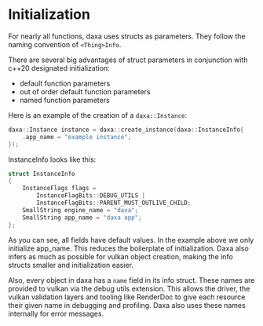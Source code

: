 # Initialization

For nearly all functions, daxa uses structs as parameters. They follow the naming convention of `<Thing>Info`. 

There are several big advantages of struct parameters in conjunction with c++20 designated initialization:
* default function parameters
* out of order default function parameters
* named function parameters

Here is an example of the creation of a `daxa::Instance`:

```c++
daxa::Instance instance = daxa::create_instance(daxa::InstanceInfo{
    .app_name = "example instance",
});
```

InstanceInfo looks like this:
```c++
struct InstanceInfo
{
    InstanceFlags flags =
        InstanceFlagBits::DEBUG_UTILS |
        InstanceFlagBits::PARENT_MUST_OUTLIVE_CHILD;
    SmallString engine_name = "daxa";
    SmallString app_name = "daxa app";
};
```

As you can see, all fields have default values. In the example above we only initialize app_name. This reduces the boilerplate of initialization. Daxa also infers as much as possible for vulkan object creation, making the info structs smaller and initialization easier.

Also, every object in daxa has a `name` field in its info struct. These names are provided to vulkan via the debug utils extension. This allows the driver, the vulkan validation layers and tooling like RenderDoc to give each resource their given name in debugging and profiling. Daxa also uses these names internally for error messages.